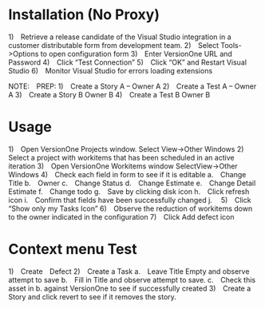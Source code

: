 
# Installation (No Proxy)
1)  Retrieve a release candidate of the Visual Studio integration in a customer distributable form from development team.
2)  Select Tools->Options to open configuration form
3)  Enter VersionOne URL and Password
4)  Click “Test Connection”
5)  Click “OK” and Restart Visual Studio
6)  Monitor Visual Studio for errors loading extensions

NOTE:  PREP:
1)  Create a Story A – Owner A
2)  Create a Test A – Owner A
3)  Create a Story B Owner B
4)  Create a Test B Owner B

# Usage
1)  Open VersionOne Projects window. Select View->Other Windows
2)  Select a project with workitems that has been scheduled in an active iteration
3)  Open VersionOne Workitems window SelectView->Other Windows
4)  Check each field in form to see if it is editable
a.  Change Title
b.  Owner
c.  Change Status
d.  Change Estimate
e.  Change Detail Estimate
f.  Change todo 
g.  Save by clicking disk icon
h.  Click refresh icon
i.  Confirm that fields have been successfully changed
j.  
5)  Click “Show only my Tasks Icon”
6)  Observe the reduction of workitems down to the owner indicated in the configuration
7)  Click Add defect icon

# Context menu Test
1)  Create  Defect
2)  Create a Task
a.  Leave Title Empty and observe attempt to save
b.  Fill in Title and observe attempt to save. 
c.  Check this asset in b. against VersionOne to see if successfully created
3)  Create a Story and click revert to see if it removes the story.
